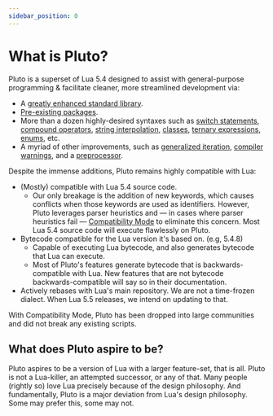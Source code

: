 ```yaml
---
sidebar_position: 0
---
```


# What is Pluto?
Pluto is a superset of Lua 5.4 designed to assist with general-purpose programming & facilitate cleaner, more streamlined development via:
- A [greatly enhanced standard library](<category/runtime-environment>).
- [Pre-existing packages](<Packages#noteworthy-packages-for-pluto>).
- More than a dozen highly-desired syntaxes such as [switch statements](<New Features/Switch Blocks>), [compound operators](<New Operators#compound-operators>), [string interpolation](<New Features/String Interpolation>), [classes](<New Features/Object-Oriented Programming#class-statement>), [ternary expressions](<New Features/Ternary Expressions>), [enums](<New Features/Enumerations>), etc.
- A myriad of other improvements, such as [generalized iteration](<Qol Improvements/Generalized Iteraction>), [compiler warnings](<New Features/Compiler Warnings>), and a [preprocessor](<New Features/Preprocessing>).

Despite the immense additions, Pluto remains highly compatible with Lua:
- (Mostly) compatible with Lua 5.4 source code.
  - Our only breakage is the addition of new keywords, which causes conflicts when those keywords are used as identifiers. However, Pluto leverages parser heuristics and — in cases where parser heuristics fail — [Compatibility Mode](<Compatibility#compatibility-mode>) to eliminate this concern. Most Lua 5.4 source code will execute flawlessly on Pluto.
- Bytecode compatible for the Lua version it's based on. (e.g, 5.4.8)
  - Capable of executing Lua bytecode, and also generates bytecode that Lua can execute.
  - Most of Pluto's features generate bytecode that is backwards-compatible with Lua. New features that are not bytecode backwards-compatible will say so in their documentation.
- Actively rebases with Lua's main repository. We are not a time-frozen dialect. When Lua 5.5 releases, we intend on updating to that.

With Compatibility Mode, Pluto has been dropped into large communities and did not break any existing scripts.

## What does Pluto aspire to be?
Pluto aspires to be a version of Lua with a larger feature-set, that is all. Pluto is not a Lua-killer, an attempted successor, or any of that. Many people (rightly so) love Lua precisely because of the design philosophy. And fundamentally, Pluto is a major deviation from Lua's design philosophy. Some may prefer this, some may not.